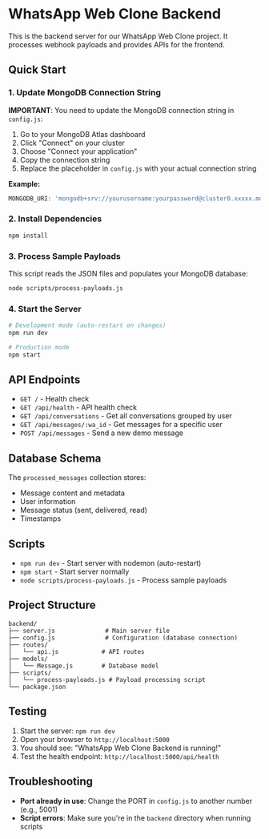 # WhatsApp Web Clone Backend

This is the backend server for our WhatsApp Web Clone project. It processes webhook payloads and provides APIs for the frontend.

##  Quick Start

### 1. Update MongoDB Connection String

**IMPORTANT**: You need to update the MongoDB connection string in `config.js`:

1. Go to your MongoDB Atlas dashboard
2. Click "Connect" on your cluster
3. Choose "Connect your application"
4. Copy the connection string
5. Replace the placeholder in `config.js` with your actual connection string

**Example:**
```javascript
MONGODB_URI: 'mongodb+srv://yourusername:yourpassword@cluster0.xxxxx.mongodb.net/whatsapp?retryWrites=true&w=majority'
```

### 2. Install Dependencies
```bash
npm install
```

### 3. Process Sample Payloads
This script reads the JSON files and populates your MongoDB database:
```bash
node scripts/process-payloads.js
```

### 4. Start the Server
```bash
# Development mode (auto-restart on changes)
npm run dev

# Production mode
npm start
```

##  API Endpoints

- `GET /` - Health check
- `GET /api/health` - API health check
- `GET /api/conversations` - Get all conversations grouped by user
- `GET /api/messages/:wa_id` - Get messages for a specific user
- `POST /api/messages` - Send a new demo message

##  Database Schema

The `processed_messages` collection stores:
- Message content and metadata
- User information
- Message status (sent, delivered, read)
- Timestamps

##  Scripts

- `npm run dev` - Start server with nodemon (auto-restart)
- `npm start` - Start server normally
- `node scripts/process-payloads.js` - Process sample payloads

##  Project Structure

```
backend/
├── server.js              # Main server file
├── config.js              # Configuration (database connection)
├── routes/
│   └── api.js            # API routes
├── models/
│   └── Message.js        # Database model
├── scripts/
│   └── process-payloads.js # Payload processing script
└── package.json
```

##  Testing

1. Start the server: `npm run dev`
2. Open your browser to `http://localhost:5000`
3. You should see: "WhatsApp Web Clone Backend is running!"
4. Test the health endpoint: `http://localhost:5000/api/health`

##  Troubleshooting

- **Port already in use**: Change the PORT in `config.js` to another number (e.g., 5001)
- **Script errors**: Make sure you're in the `backend` directory when running scripts
